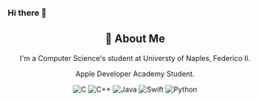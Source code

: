 ### Hi there 👋
<div align="center">
    <h2>🚀 About Me</h2>
    <p>I'm a Computer Science's student at Universty of Naples, Federico II.</p>
    <p>Apple Developer Academy Student.</p>
</div>

<div align="center">
    <!-- Replace with your skills -->
    <img src="https://img.shields.io/badge/c-%2300599C.svg?style=for-the-badge&logo=c&logoColor=white" alt="C" />
    <img src="https://img.shields.io/badge/c++-%2300599C.svg?style=for-the-badge&logo=c%2B%2B&logoColor=white" alt="C++" />
    <img src="https://img.shields.io/badge/java-%23ED8B00.svg?style=for-the-badge&logo=openjdk&logoColor=white" alt="Java" />
    <img src="https://img.shields.io/badge/swift-F54A2A?style=for-the-badge&logo=swift&logoColor=white" alt="Swift" />
    <img src="https://img.shields.io/badge/python-3670A0?style=for-the-badge&logo=python&logoColor=ffdd54" alt="Python" />
    <!-- Add more badges similarly -->
</div>

<!--
**bilegentile/bilegentile** is a ✨ _special_ ✨ repository because its `README.md` (this file) appears on your GitHub profile.

Here are some ideas to get you started:

- 🔭 I’m currently working on ...
- 🌱 I’m currently learning ...
- 👯 I’m looking to collaborate on ...
- 🤔 I’m looking for help with ...
- 💬 Ask me about ...
- 📫 How to reach me: ...
- 😄 Pronouns: ...
- ⚡ Fun fact: ...
-->
